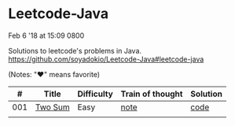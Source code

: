 # Leetcode-Java

Feb 6 '18 at 15:09 0800

Solutions to leetcode's problems in Java. https://github.com/soyadokio/Leetcode-Java#leetcode-java

(Notes: "♥" means favorite)

|#|Title|Difficulty|Train of thought|Solution|
|-|-|-|-|-|
|001|[Two Sum](https://leetcode.com/problems/two-sum/description/)|Easy|[note]()|[code]()|
||||||
